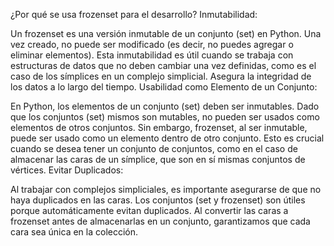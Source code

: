¿Por qué se usa frozenset para el desarrollo?
Inmutabilidad:

Un frozenset es una versión inmutable de un conjunto (set) en Python. Una vez creado, no puede ser modificado (es decir, no puedes agregar o eliminar elementos).
Esta inmutabilidad es útil cuando se trabaja con estructuras de datos que no deben cambiar una vez definidas, como es el caso de los símplices en un complejo simplicial. Asegura la integridad de los datos a lo largo del tiempo.
Usabilidad como Elemento de un Conjunto:

En Python, los elementos de un conjunto (set) deben ser inmutables. Dado que los conjuntos (set) mismos son mutables, no pueden ser usados como elementos de otros conjuntos.
Sin embargo, frozenset, al ser inmutable, puede ser usado como un elemento dentro de otro conjunto. Esto es crucial cuando se desea tener un conjunto de conjuntos, como en el caso de almacenar las caras de un símplice, que son en sí mismas conjuntos de vértices.
Evitar Duplicados:

Al trabajar con complejos simpliciales, es importante asegurarse de que no haya duplicados en las caras. Los conjuntos (set y frozenset) son útiles porque automáticamente evitan duplicados.
Al convertir las caras a frozenset antes de almacenarlas en un conjunto, garantizamos que cada cara sea única en la colección.